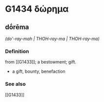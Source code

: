 # G1434 δώρημα

## dṓrēma

_(do'-ray-mah | THOH-ray-ma | THOH-ray-ma)_

### Definition

from [[G1433]]; a bestowment; gift.

- a gift, bounty, benefaction

### See also

[[G1433]]

